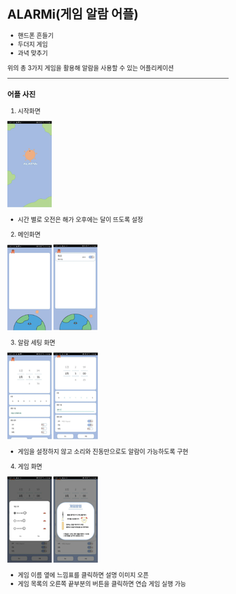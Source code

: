 # ALARMi(게임 알람 어플)

+ 핸드폰 흔들기
+ 두더지 게임
+ 과녁 맞추기  
  
위의 총 3가지 게임을 활용해 알람을 사용할 수 있는 어플리케이션  

---
### 어플 사진

1. 시작화면
<div>
<img src = "./image/start.jpg" width="20%">
</div>

+ 시간 별로 오전은 해가 오후에는 달이 뜨도록 설정

2. 메인화면
<div>
<img src = "./image/main.jpg" width="20%">
<img src = "./image/alarm.jpg" width="19.8%">
</div>

3. 알람 세팅 화면
<div>
<img src = "./image/setting1.jpg" width="20%">
<img src = "./image/setting2.jpg" width="20%">
</div>

+ 게임을 설정하지 않고 소리와 진동만으로도 알람이 가능하도록 구현

4. 게임 화면
<div>
<img src = "./image/choice_game.jpg" width="20%">
<img src = "./image/ex_game.jpg" width="20%">
</div>

+ 게임 이름 옆에 느낌표를 클릭하면 설명 이미지 오픈
+ 게임 목록의 오른쪽 끝부분의 버튼을 클릭하면 연습 게임 실행 가능
